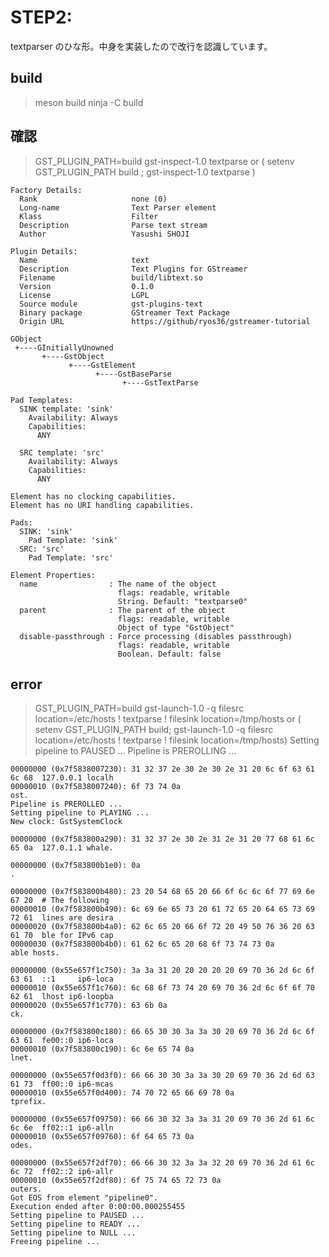 # STEP2:
textparser のひな形。中身を実装したので改行を認識しています。

## build
> meson build 
> ninja -C build

## 確認
> GST_PLUGIN_PATH=build gst-inspect-1.0 textparse
or
> ( setenv GST_PLUGIN_PATH build ; gst-inspect-1.0 textparse )

    Factory Details:
      Rank                     none (0)
      Long-name                Text Parser element
      Klass                    Filter
      Description              Parse text stream 
      Author                   Yasushi SHOJI

    Plugin Details:
      Name                     text
      Description              Text Plugins for GStreamer
      Filename                 build/libtext.so
      Version                  0.1.0
      License                  LGPL
      Source module            gst-plugins-text
      Binary package           GStreamer Text Package
      Origin URL               https://github/ryos36/gstreamer-tutorial

    GObject
     +----GInitiallyUnowned
           +----GstObject
                 +----GstElement
                       +----GstBaseParse
                             +----GstTextParse

    Pad Templates:
      SINK template: 'sink'
        Availability: Always
        Capabilities:
          ANY
      
      SRC template: 'src'
        Availability: Always
        Capabilities:
          ANY

    Element has no clocking capabilities.
    Element has no URI handling capabilities.

    Pads:
      SINK: 'sink'
        Pad Template: 'sink'
      SRC: 'src'
        Pad Template: 'src'

    Element Properties:
      name                : The name of the object
                            flags: readable, writable
                            String. Default: "textparse0"
      parent              : The parent of the object
                            flags: readable, writable
                            Object of type "GstObject"
      disable-passthrough : Force processing (disables passthrough)
                            flags: readable, writable
                            Boolean. Default: false

## error
> GST_PLUGIN_PATH=build gst-launch-1.0 -q filesrc location=/etc/hosts ! textparse ! filesink location=/tmp/hosts
or
> ( setenv GST_PLUGIN_PATH build; gst-launch-1.0 -q filesrc location=/etc/hosts ! textparse ! filesink location=/tmp/hosts)
    Setting pipeline to PAUSED ...
    Pipeline is PREROLLING ...

    00000000 (0x7f5838007230): 31 32 37 2e 30 2e 30 2e 31 20 6c 6f 63 61 6c 68  127.0.0.1 localh
    00000010 (0x7f5838007240): 6f 73 74 0a                                      ost.            
    Pipeline is PREROLLED ...
    Setting pipeline to PLAYING ...
    New clock: GstSystemClock

    00000000 (0x7f583800a290): 31 32 37 2e 30 2e 31 2e 31 20 77 68 61 6c 65 0a  127.0.1.1 whale.

    00000000 (0x7f583800b1e0): 0a                                               .               

    00000000 (0x7f583800b480): 23 20 54 68 65 20 66 6f 6c 6c 6f 77 69 6e 67 20  # The following 
    00000010 (0x7f583800b490): 6c 69 6e 65 73 20 61 72 65 20 64 65 73 69 72 61  lines are desira
    00000020 (0x7f583800b4a0): 62 6c 65 20 66 6f 72 20 49 50 76 36 20 63 61 70  ble for IPv6 cap
    00000030 (0x7f583800b4b0): 61 62 6c 65 20 68 6f 73 74 73 0a                 able hosts.     

    00000000 (0x55e657f1c750): 3a 3a 31 20 20 20 20 20 69 70 36 2d 6c 6f 63 61  ::1     ip6-loca
    00000010 (0x55e657f1c760): 6c 68 6f 73 74 20 69 70 36 2d 6c 6f 6f 70 62 61  lhost ip6-loopba
    00000020 (0x55e657f1c770): 63 6b 0a                                         ck.             

    00000000 (0x7f583800c180): 66 65 30 30 3a 3a 30 20 69 70 36 2d 6c 6f 63 61  fe00::0 ip6-loca
    00000010 (0x7f583800c190): 6c 6e 65 74 0a                                   lnet.           

    00000000 (0x55e657f0d3f0): 66 66 30 30 3a 3a 30 20 69 70 36 2d 6d 63 61 73  ff00::0 ip6-mcas
    00000010 (0x55e657f0d400): 74 70 72 65 66 69 78 0a                          tprefix.        

    00000000 (0x55e657f09750): 66 66 30 32 3a 3a 31 20 69 70 36 2d 61 6c 6c 6e  ff02::1 ip6-alln
    00000010 (0x55e657f09760): 6f 64 65 73 0a                                   odes.           

    00000000 (0x55e657f2df70): 66 66 30 32 3a 3a 32 20 69 70 36 2d 61 6c 6c 72  ff02::2 ip6-allr
    00000010 (0x55e657f2df80): 6f 75 74 65 72 73 0a                             outers.         
    Got EOS from element "pipeline0".
    Execution ended after 0:00:00.000255455
    Setting pipeline to PAUSED ...
    Setting pipeline to READY ...
    Setting pipeline to NULL ...
    Freeing pipeline ...
